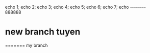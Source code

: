 echo 1;
echo 2;
echo 3;
echo 4;
echo 5;
echo 6;
echo 7;
echo --------
888888

new branch tuyen
=======
=======
my branch
